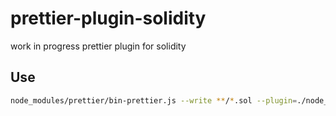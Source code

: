 # prettier-plugin-solidity

work in progress prettier plugin for solidity

## Use

```bash
node_modules/prettier/bin-prettier.js --write **/*.sol --plugin=./node_modules/prettier-plugin-solidity
```
